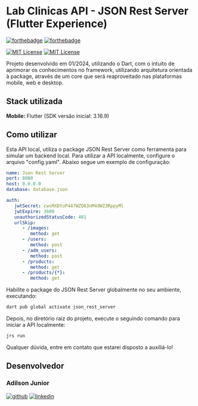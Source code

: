 # Lab Clinicas API - JSON Rest Server (Flutter Experience)

[![forthebadge](https://forthebadge.com/images/badges/made-with-flutter.svg)](http://forthebadge.com)
[![forthebadge](https://forthebadge.com/images/badges/powered-by-coffee.svg)](http://forthebadge.com)

[![MIT License](https://img.shields.io/badge/Flutter-3.16.9-blue)](https://docs.flutter.dev/release/release-notes)
[![MIT License](https://img.shields.io/badge/Dart-3.2.6-blue)](https://docs.flutter.dev/release/release-notes)

Projeto desenvolvido em 01/2024, utilizando o Dart, com o intuito de aprimorar os conhecimentos no framework, utilizando arquitetura orientada à package, através de um core que será reaproveitado nas plataformas mobile, web e desktop.

## Stack utilizada

**Mobile:** Flutter (SDK versão inicial: 3.16.9)

## Como utilizar

Esta API local, utiliza o package JSON Rest Server como ferramenta para simular um backend local. Para utilizar a API localmente, configure o arquivo "config.yaml". Abaixo segue um exemplo de configuração:

```yaml
name: Json Rest Server
port: 8080
host: 0.0.0.0
database: database.json

auth:
   jwtSecret: cwsMXDtuP447WZQ63nM4dWZ3RppyMl
   jwtExpire: 3600
   unauthorizedStatusCode: 401
   urlSkip:
      - /images:
         method: get
      - /users:
         method: post
      - /adm_users:
         method: post
      - /products:
         method: get
      - /products/{*}:
         method: get

```

Habilite o package do JSON Rest Server globalmente no seu ambiente, executando:

```dart
dart pub global activate json_rest_server
```

Depois, no diretório raiz do projeto, execute o seguindo comando para iniciar a API localmente:

```bash
jrs run
```

Qualquer dúvida, entre em contato que estarei disposto a auxiliá-lo!

## Desenvolvedor

### Adilson Junior

[![github](https://img.shields.io/badge/GitHub-100000?style=for-the-badge&logo=github&logoColor=white)](https://github.com/adilsonjuniordev)
[![linkedin](https://img.shields.io/badge/linkedin-0A66C2?style=for-the-badge&logo=linkedin&logoColor=white)](https://www.linkedin.com/in/adilsonjuniordev/)
